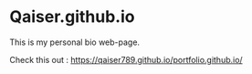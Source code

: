 # Qaiser.github.io

This is my personal bio web-page.

Check this out :
https://qaiser789.github.io/portfolio.github.io/
